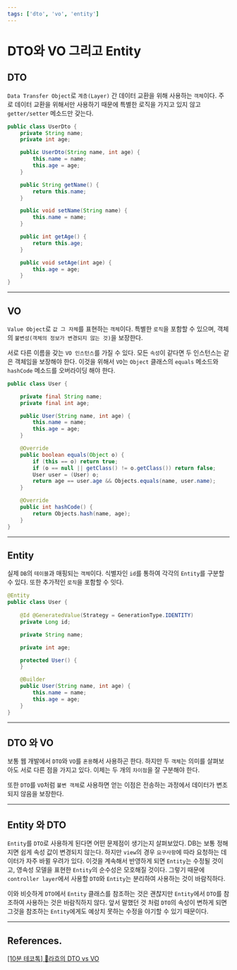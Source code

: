```yaml
---
tags: ['dto', 'vo', 'entity']
---
```


# DTO와 VO 그리고 Entity

## DTO

`Data Transfer Object`로 `계층(Layer)` 간 데이터 교환을 위해 사용하는 `객체`이다. 주로 데이터 교환을 위해서만 사용하기 때문에 특별한 로직을 가지고 있지 않고 `getter/setter` 메소드만 갖는다.

```java
public class UserDto {
    private String name;
    private int age;

    public UserDto(String name, int age) {
        this.name = name;
        this.age = age;
    }

    public String getName() {
        return this.name;
    }

    public void setName(String name) {
        this.name = name;
    }

    public int getAge() {
        return this.age;
    }

    public void setAge(int age) {
        this.age = age;
    }
}
```

---

## VO

`Value Object`로 `값 그 자체`를 표현하는 `객체`이다. 특별한 `로직`을 포함할 수 있으며, 객체의 `불변성(객체의 정보가 변경되지 않는 것)`을 보장한다. 

서로 다른 이름을 갖는 `VO 인스턴스`를 가질 수 있다. 모든 `속성`이 같다면 두 인스턴스는 같은 객체임을 보장해야 한다. 이것을 위해서 `VO`는 `Object` 클래스의 `equals` 메소드와 `hashCode` 메소드를 오버라이딩 해야 한다.

```java
public class User {

    private final String name;
    private final int age;

    public User(String name, int age) {
        this.name = name;
        this.age = age;
    }

    @Override
    public boolean equals(Object o) {
        if (this == o) return true;
        if (o == null || getClass() != o.getClass()) return false;
        User user = (User) o;
        return age == user.age && Objects.equals(name, user.name);
    }

    @Override
    public int hashCode() {
        return Objects.hash(name, age);
    }
}
```

---

## Entity

실제 `DB`의 `테이블`과 매핑되는 `객체`이다. 식별자인 `id`를 통하여 각각의 `Entity`를 구분할 수 있다. 또한 추가적인 `로직`을 포함할 수 잇다. 

```java
@Entity
public class User {
    
    @Id @GeneratedValue(Strategy = GenerationType.IDENTITY)
    private Long id;

    private String name;

    private int age;

    protected User() {
    }

    @Builder
    public User(String name, int age) {
        this.name = name;
        this.age = age;
    }
}
```

---

## DTO 와 VO

보통 웹 개발에서 `DTO`와 `VO`를 `혼용`해서 사용하곤 한다. 하지만 두 `객체`는 의미를 살펴보아도 서로 다른 점을 가지고 있다. 이제는 두 개의 `차이점`을 잘 구분해야 한다.

또한 `DTO`를 `VO`처럼 `불변 객체`로 사용하면 얻는 이점은 전송하는 과정에서 데이터가 변조되지 않음을 보장한다. 

---

## Entity 와 DTO

`Entity`를 `DTO`로 사용하게 된다면 어떤 문제점이 생기는지 살펴보았다. DB는 보통 정해지면 쉽게 속성 값이 변경되지 않는다. 하지만 `view`의 경우 `요구사항`에 따라 요청하는 데이터가 자주 바뀔 우려가 있다. 이것을 계속해서 반영하게 되면 `Entity`는 수정될 것이고, 영속성 모델을 표현한 `Entity`의 순수성은 모호해질 것이다. 그렇기 때문에 `controller layer`에서 사용할 `DTO`와 `Entity`는 분리하여 사용하는 것이 바람직하다.

이와 비슷하게 `DTO`에서 `Entity` 클래스를 참조하는 것은 괜찮지만 `Entity`에서 `DTO`를 참조하여 사용하는 것은 바람직하지 않다. 앞서 말했던 것 처럼 `DTO`의 속성이 변하게 되면 그것을 참조하는 `Entity`에게도 예상치 못하는 수정을 야기할 수 있기 때문이다.

---

## References.

[[10분 테코톡] 🎼라흐의 DTO vs VO](https://www.youtube.com/watch?v=J_Dr6R0Ov8E&t=258s)

<TagLinks />